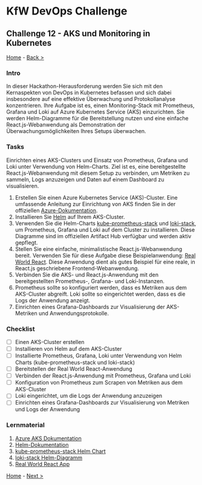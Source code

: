# KfW DevOps Challenge

## Challenge 12 - AKS und Monitoring in Kubernetes

[Home](../../README.md) - [Back >](../challenge11/README.md)

### Intro

In dieser Hackathon-Herausforderung werden Sie sich mit den Kernaspekten von DevOps in Kubernetes befassen und sich dabei insbesondere auf eine effektive Überwachung und Protokollanalyse konzentrieren. Ihre Aufgabe ist es, einen Monitoring-Stack mit Prometheus, Grafana und Loki auf Azure Kubernetes Service (AKS) einzurichten. Sie werden Helm-Diagramme für die Bereitstellung nutzen und eine einfache React.js-Webanwendung als Demonstration der Überwachungsmöglichkeiten Ihres Setups überwachen.

### Tasks

Einrichten eines AKS-Clusters und Einsatz von Prometheus, Grafana und Loki unter Verwendung von Helm-Charts. Ziel ist es, eine bereitgestellte React.js-Webanwendung mit diesem Setup zu verbinden, um Metriken zu sammeln, Logs anzuzeigen und Daten auf einem Dashboard zu visualisieren.

1. Erstellen Sie einen Azure Kubernetes Service (AKS)-Cluster. Eine umfassende Anleitung zur Einrichtung von AKS finden Sie in der offiziellen [Azure-Dokumentation](https://docs.microsoft.com/en-us/azure/aks/).
2. Installieren Sie [Helm](https://helm.sh/docs/) auf Ihrem AKS-Cluster.
3. Verwenden Sie die Helm-Charts [kube-prometheus-stack](https://artifacthub.io/packages/helm/prometheus-community/kube-prometheus-stack) und [loki-stack](https://artifacthub.io/packages/helm/grafana/loki-stack), um Prometheus, Grafana und Loki auf dem Cluster zu installieren. Diese Diagramme sind im offiziellen Artifact Hub verfügbar und werden aktiv gepflegt.
4. Stellen Sie eine einfache, minimalistische React.js-Webanwendung bereit. Verwenden Sie für diese Aufgabe diese Beispielanwendung: [Real World React](https://github.com/gothinkster/react-redux-realworld-example-app). Diese Anwendung dient als gutes Beispiel für eine reale, in React.js geschriebene Frontend-Webanwendung.
5. Verbinden Sie die AKS- und React.js-Anwendung mit den bereitgestellten Prometheus-, Grafana- und Loki-Instanzen.
6. Prometheus sollte so konfiguriert werden, dass es Metriken aus dem AKS-Cluster abgreift. Loki sollte so eingerichtet werden, dass es die Logs der Anwendung anzeigt.
7. Einrichten eines Grafana-Dashboards zur Visualisierung der AKS-Metriken und Anwendungsprotokolle.

### Checklist

- [ ] Einen AKS-Cluster erstellen
- [ ] Installieren von Helm auf dem AKS-Cluster
- [ ] Installierte Prometheus, Grafana, Loki unter Verwendung von Helm Charts (kube-prometheus-stack und loki-stack)
- [ ] Bereitstellen der Real World React-Anwendung
- [ ] Verbinden der React.js-Anwendung mit Prometheus, Grafana und Loki
- [ ] Konfiguration von Prometheus zum Scrapen von Metriken aus dem AKS-Cluster
- [ ] Loki eingerichtet, um die Logs der Anwendung anzuzeigen
- [ ] Einrichten eines Grafana-Dashboards zur Visualisierung von Metriken und Logs der Anwendung

### Lernmaterial

1. [Azure AKS Dokumentation](https://docs.microsoft.com/en-us/azure/aks/)
2. [Helm-Dokumentation](https://helm.sh/docs/)
3. [kube-prometheus-stack Helm Chart](https://artifacthub.io/packages/helm/prometheus-community/kube-prometheus-stack)
4. [loki-stack Helm-Diagramm](https://artifacthub.io/packages/helm/grafana/loki-stack)
5. [Real World React App](https://github.com/gothinkster/react-redux-realworld-example-app)

[Home](../../README.md) - [Next >](../challenge13/README.md)
